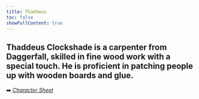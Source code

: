 ```yaml
---
title: Thaddeus
toc: false
showFullContent: true
---
```


Thaddeus Clockshade is a carpenter from Daggerfall, skilled in fine wood work with a special touch.
He is proficient in patching people up with wooden boards and glue.
---

:arrow_right: *[Character Sheet](https://www.dndbeyond.com/characters/125698215)*
